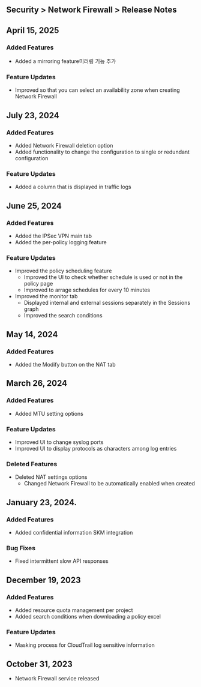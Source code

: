 ## Security > Network Firewall > Release Notes

## April 15, 2025

### Added Features

* Added a mirroring feature미러링 기능 추가

### Feature Updates

* Improved so that you can select an availability zone when creating Network Firewall 

## July 23, 2024

### Added Features

* Added Network Firewall deletion option
* Added functionality to change the configuration to single or redundant configuration

### Feature Updates

* Added a column that is displayed in traffic logs

## June 25, 2024

### Added Features

* Added the IPSec VPN main tab
* Added the per-policy logging  feature

### Feature Updates

* Improved the policy scheduling feature
    * Improved the UI to check whether schedule is used or not in the policy page
    * Improved to arrage schedules for every 10 minutes
* Improved the monitor tab
    * Displayed internal and external sessions separately in the Sessions graph
    * Improved the search conditions

## May 14, 2024
### Added Features

* Added the Modify button on the NAT tab

## March 26, 2024
### Added Features

* Added MTU setting options

### Feature Updates

* Improved UI to change syslog ports
* Improved UI to display protocols as characters among log entries

### Deleted Features

* Deleted NAT settings options
    * Changed Network Firewall to be automatically enabled when created
    
## January 23, 2024.
### Added Features

* Added confidential information SKM integration

### Bug Fixes

* Fixed intermittent slow API responses

## December 19, 2023
### Added Features

* Added resource quota management per project
* Added search conditions when downloading a policy excel

### Feature Updates

* Masking process for CloudTrail log sensitive information

## October 31, 2023
* Network Firewall service released